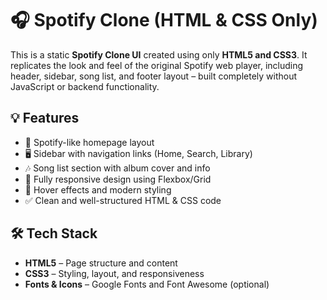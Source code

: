 # 🎧 Spotify Clone (HTML & CSS Only)

This is a static **Spotify Clone UI** created using only **HTML5 and CSS3**. It replicates the look and feel of the original Spotify web player, including header, sidebar, song list, and footer layout – built completely without JavaScript or backend functionality.

## 💡 Features

- 🎵 Spotify-like homepage layout
- 🖥️ Sidebar with navigation links (Home, Search, Library)
- 🎶 Song list section with album cover and info
- 📱 Fully responsive design using Flexbox/Grid
- 🎨 Hover effects and modern styling
- ✅ Clean and well-structured HTML & CSS code

## 🛠 Tech Stack

- **HTML5** – Page structure and content
- **CSS3** – Styling, layout, and responsiveness
- **Fonts & Icons** – Google Fonts and Font Awesome (optional)

